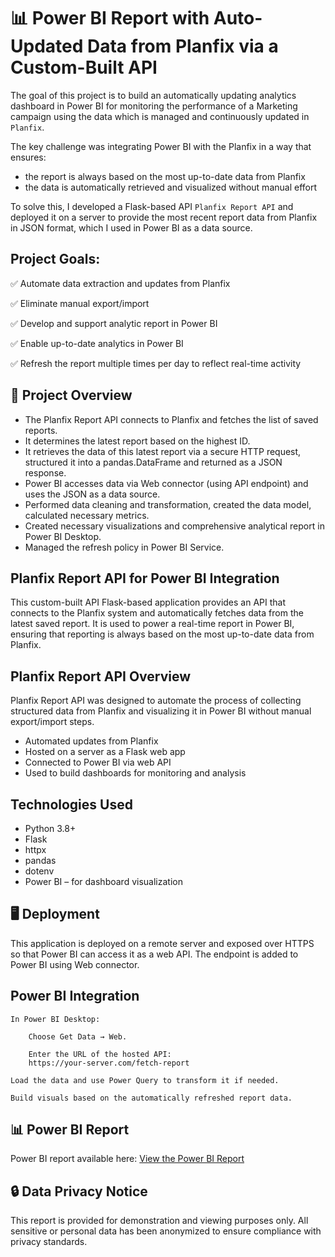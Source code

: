 
# 📊 Power BI Report with Auto-Updated Data from Planfix via a Custom-Built API

The goal of this project is to build an automatically updating analytics dashboard in Power BI 
for monitoring the performance of a Marketing campaign using the data which is managed and 
continuously updated in `Planfix`.

The key challenge was integrating Power BI with the Planfix in a way that ensures:

- the report is always based on the most up-to-date data from Planfix
- the data is automatically retrieved and visualized without manual effort

To solve this, I developed a Flask-based API `Planfix Report API` and deployed it on a server to provide 
the most recent report data from Planfix in JSON format, which I used in Power BI 
as a data source.

## Project Goals:

✅ Automate data extraction and updates from Planfix

✅ Eliminate manual export/import

✅ Develop and support analytic report in Power BI

✅ Enable up-to-date analytics in Power BI

✅ Refresh the report multiple times per day to reflect real-time activity


## 🔄 Project Overview

- The Planfix Report API connects to Planfix and fetches the list of saved reports.
- It determines the latest report based on the highest ID.
- It retrieves the data of this latest report via a secure HTTP request, structured it into a pandas.DataFrame 
and returned as a JSON response.
- Power BI accesses data via Web connector (using API endpoint) and uses the JSON as a data source.
- Performed data cleaning and transformation, created the data model, calculated necessary metrics.
- Created necessary visualizations and comprehensive analytical report in Power BI Desktop.
- Managed the refresh policy in Power BI Service.


## Planfix Report API for Power BI Integration

This custom-built API Flask-based application provides an API that connects to the Planfix system and 
automatically fetches data from the latest saved report. 
It is used to power a real-time report in Power BI, ensuring that reporting is always based on 
the most up-to-date data from Planfix.

## Planfix Report API Overview

Planfix Report API was designed to automate the process of collecting structured data from Planfix and 
visualizing it in Power BI without manual export/import steps.

- Automated updates from Planfix
- Hosted on a server as a Flask web app
- Connected to Power BI via web API
- Used to build dashboards for monitoring and analysis

## Technologies Used

- Python 3.8+
- Flask
- httpx
- pandas
- dotenv
- Power BI – for dashboard visualization


## 🖥️ Deployment

This application is deployed on a remote server and exposed over HTTPS so that Power BI can access it as a web API. 
The endpoint is added to Power BI using Web connector.

## Power BI Integration

    In Power BI Desktop:

        Choose Get Data → Web.

        Enter the URL of the hosted API:
        https://your-server.com/fetch-report

    Load the data and use Power Query to transform it if needed.

    Build visuals based on the automatically refreshed report data.

## 📊 Power BI Report

Power BI report available here: [View the Power BI Report](https://app.powerbi.com/view?r=eyJrIjoiMzk5MmIzZDMtOTFiNi00ZDg1LThmYTctMTU3ZDFiYmM4M2YxIiwidCI6ImIwYmYzYTRlLTBlMmMtNGQ5Ny1hMzUyLWY2MDY4MGFkYjZlMSIsImMiOjl9)

## 🔒 Data Privacy Notice

This report is provided for demonstration and viewing purposes only.
All sensitive or personal data has been anonymized to ensure compliance with privacy standards.

